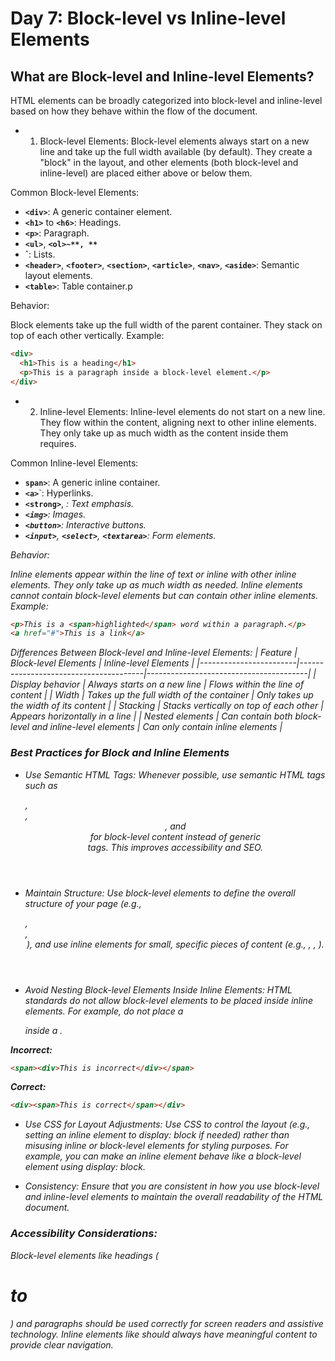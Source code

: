 # Day 7: Block-level vs Inline-level Elements

## What are Block-level and Inline-level Elements?
HTML elements can be broadly categorized into block-level and inline-level based on how they behave within the flow of the document.

- 1. Block-level Elements:
Block-level elements always start on a new line and take up the full width available (by default). They create a "block" in the layout, and other elements (both block-level and inline-level) are placed either above or below them.

Common Block-level Elements:

- **`<div>`**: A generic container element.
- **`<h1>`** to **`<h6>`**: Headings.
- **`<p>`**: Paragraph.
- **`<ul>`**, **`<ol>~**, **`<li>`**: Lists.
- **`<header>`**, **`<footer>`**, **`<section>`**, **`<article>`**, **`<nav>`**, **`<aside>`**: Semantic layout elements.
- **`<table>`**: Table container.p

Behavior:

Block elements take up the full width of the parent container.
They stack on top of each other vertically.
Example:

```html
<div>
  <h1>This is a heading</h1>
  <p>This is a paragraph inside a block-level element.</p>
</div>
```
- 2. Inline-level Elements:
Inline-level elements do not start on a new line. They flow within the content, aligning next to other inline elements. They only take up as much width as the content inside them requires.

Common Inline-level Elements:

- **`span>`**: A generic inline container.
- **`<a>`**`: Hyperlinks.
- **`<strong>`**, <em>: Text emphasis.
- **`<img>`**: Images.
- **`<button>`**: Interactive buttons.
- **`<input>`**, **`<select>`**, **`<textarea>`**: Form elements.

Behavior:

Inline elements appear within the line of text or inline with other inline elements.
They only take up as much width as needed.
Inline elements cannot contain block-level elements but can contain other inline elements.
Example:

```html
<p>This is a <span>highlighted</span> word within a paragraph.</p>
<a href="#">This is a link</a>
```

Differences Between Block-level and Inline-level Elements:
| Feature                | Block-level Elements                  | Inline-level Elements                  |
|------------------------|---------------------------------------|----------------------------------------|
| Display behavior        | Always starts on a new line           | Flows within the line of content       |
| Width                   | Takes up the full width of the container | Only takes up the width of its content |
| Stacking                | Stacks vertically on top of each other | Appears horizontally in a line         |
| Nested elements         | Can contain both block-level and inline-level elements | Can only contain inline elements       |


### Best Practices for Block and Inline Elements
- Use Semantic HTML Tags:
Whenever possible, use semantic HTML tags such as <article>, <section>, <header>, and <nav> for block-level content instead of generic <div> tags. This improves accessibility and SEO.

- Maintain Structure:
Use block-level elements to define the overall structure of your page (e.g., <div>, <section>, <header>), and use inline elements for small, specific pieces of content (e.g., <span>, <a>, <img>).

- Avoid Nesting Block-level Elements Inside Inline Elements:
HTML standards do not allow block-level elements to be placed inside inline elements. For example, do not place a <div> inside a <span>.

**Incorrect:**

``` html
<span><div>This is incorrect</div></span>
```
**Correct:**

```html
<div><span>This is correct</span></div>
```
- Use CSS for Layout Adjustments:
Use CSS to control the layout (e.g., setting an inline element to display: block if needed) rather than misusing inline or block-level elements for styling purposes. For example, you can make an inline element behave like a block-level element using display: block.

- Consistency:
Ensure that you are consistent in how you use block-level and inline-level elements to maintain the overall readability of the HTML document.

### Accessibility Considerations:
Block-level elements like headings (<h1> to <h6>) and paragraphs should be used correctly for screen readers and assistive technology. Inline elements like <a> should always have meaningful content to provide clear navigation.

